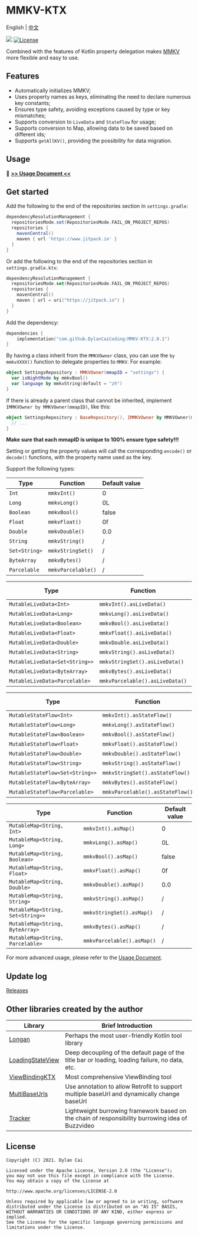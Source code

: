 # MMKV-KTX

English | [中文](README_ZH.md)

[![](https://www.jitpack.io/v/DylanCaiCoding/MMKV-KTX.svg)](https://www.jitpack.io/#DylanCaiCoding/MMKV-KTX)
[![License](https://img.shields.io/badge/License-Apache--2.0-blue.svg)](https://github.com/DylanCaiCoding/MMKV-KTX/blob/master/LICENSE)

Combined with the features of Kotlin property delegation makes [MMKV](https://github.com/Tencent/MMKV) more flexible and easy to use.

## Features

- Automatically initializes MMKV;
- Uses property names as keys, eliminating the need to declare numerous key constants;
- Ensures type safety, avoiding exceptions caused by type or key mismatches;
- Supports conversion to `LiveData` and `StateFlow` for usage;
- Supports conversion to Map, allowing data to be saved based on different ids;
- Supports `getAllKV()`, providing the possibility for data migration.

## Usage

:pencil: **[>> Usage Document <<](https://dylancaicoding.github.io/MMKV-KTX)**

## Get started

Add the following to the end of the repositories section in `settings.gradle`:

```groovy
dependencyResolutionManagement {
  repositoriesMode.set(RepositoriesMode.FAIL_ON_PROJECT_REPOS)
  repositories {
    mavenCentral()
    maven { url 'https://www.jitpack.io' }
  }
}
```

Or add the following to the end of the repositories section in `settings.gradle.ktx`:

```kotlin
dependencyResolutionManagement {
  repositoriesMode.set(RepositoriesMode.FAIL_ON_PROJECT_REPOS)
  repositories {
    mavenCentral()
    maven { url = uri("https://jitpack.io") }
  }
}
```

Add the dependency:

```kotlin
dependencies {
    implementation("com.github.DylanCaiCoding:MMKV-KTX:2.0.1")
}
```

By having a class inherit from the `MMKVOwner` class, you can use the `by mmkvXXXX()` function to delegate properties to `MMKV`. For example:

```kotlin
object SettingsRepository : MMKVOwner(mmapID = "settings") {
  var isNightMode by mmkvBool()
  var language by mmkvString(default = "zh")
}
```

If there is already a parent class that cannot be inherited, implement `IMMKVOwner by MMKVOwner(mmapID)`, like this:

```kotlin
object SettingsRepository : BaseRepository(), IMMKVOwner by MMKVOwner(mmapID = "settings") {
  // ...
}
```

**Make sure that each mmapID is unique to 100% ensure type safety!!!**

Setting or getting the property values will call the corresponding `encode()` or `decode()` functions, with the property name used as the key.

Support the following types:

| Type         | Function           | Default value |
| ------------ | ------------------ | ------------- |
| `Int`        | `mmkvInt()`        | 0             |
| `Long`       | `mmkvLong()`       | 0L            |
| `Boolean`    | `mmkvBool()`       | false         |
| `Float`      | `mmkvFloat()`      | 0f            |
| `Double`     | `mmkvDouble()`     | 0.0           |
| `String`     | `mmkvString()`     | /             |
| `Set<String>`| `mmkvStringSet()`  | /             |
| `ByteArray`  | `mmkvBytes()`      | /             |
| `Parcelable` | `mmkvParcelable()` | /             |

| Type                          | Function                        | Default value |
| ----------------------------- | ------------------------------- | ------------- |
| `MutableLiveData<Int>`        | `mmkvInt().asLiveData()`        | 0             |
| `MutableLiveData<Long>`       | `mmkvLong().asLiveData()`       | 0L            |
| `MutableLiveData<Boolean>`    | `mmkvBool().asLiveData()`       | false         |
| `MutableLiveData<Float>`      | `mmkvFloat().asLiveData()`      | 0f            |
| `MutableLiveData<Double>`     | `mmkvDouble.asLiveData()`       | 0.0           |
| `MutableLiveData<String>`     | `mmkvString().asLiveData()`     | /             |
| `MutableLiveData<Set<String>>`| `mmkvStringSet().asLiveData()`  | /             |
| `MutableLiveData<ByteArray>`  | `mmkvBytes().asLiveData()`      | /             |
| `MutableLiveData<Parcelable>` | `mmkvParcelable().asLiveData()` | /             |

| Type                           | Function                         | Default value |
| ------------------------------ | -------------------------------- | ------------- |
| `MutableStateFlow<Int>`        | `mmkvInt().asStateFlow()`        | 0             |
| `MutableStateFlow<Long>`       | `mmkvLong().asStateFlow()`       | 0L            |
| `MutableStateFlow<Boolean>`    | `mmkvBool().asStateFlow()`       | false         |
| `MutableStateFlow<Float>`      | `mmkvFloat().asStateFlow()`      | 0f            |
| `MutableStateFlow<Double>`     | `mmkvDouble().asStateFlow()`     | 0.0           |
| `MutableStateFlow<String>`     | `mmkvString().asStateFlow()`     | /             |
| `MutableStateFlow<Set<String>>`| `mmkvStringSet().asStateFlow()`  | /             |
| `MutableStateFlow<ByteArray>`  | `mmkvBytes().asStateFlow()`      | /             |
| `MutableStateFlow<Parcelable>` | `mmkvParcelable().asStateFlow()` | /             |

| Type                             | Function                   | Default value |
| -------------------------------- | -------------------------- | ------------- |
| `MutableMap<String, Int>`        | `mmkvInt().asMap()`        | 0             |
| `MutableMap<String, Long>`       | `mmkvLong().asMap()`       | 0L            |
| `MutableMap<String, Boolean>`    | `mmkvBool().asMap()`       | false         |
| `MutableMap<String, Float>`      | `mmkvFloat().asMap()`      | 0f            |
| `MutableMap<String, Double>`     | `mmkvDouble().asMap()`     | 0.0           |
| `MutableMap<String, String>`     | `mmkvString().asMap()`     | /             |
| `MutableMap<String, Set<String>>`| `mmkvStringSet().asMap()`  | /             |
| `MutableMap<String, ByteArray>`  | `mmkvBytes().asMap()`      | /             |
| `MutableMap<String, Parcelable>` | `mmkvParcelable().asMap()` | /             |

For more advanced usage, please refer to the [Usage Document](https://dylancaicoding.github.io/MMKV-KTX).

## Update log

[Releases](https://github.com/DylanCaiCoding/MMKV-KTX/releases)

## Other libraries created by the author

| Library | Brief Introduction |
| ------------------------------------------------------------ | ------------------------------------------------------------ |
| [Longan](https://github.com/DylanCaiCoding/Longan) | Perhaps the most user-friendly Kotlin tool library |
| [LoadingStateView](https://github.com/DylanCaiCoding/LoadingStateView) | Deep decoupling of the default page of the title bar or loading, loading failure, no data, etc. |
| [ViewBindingKTX](https://github.com/DylanCaiCoding/ViewBindingKTX) | Most comprehensive ViewBinding tool |
| [MultiBaseUrls](https://github.com/DylanCaiCoding/MultiBaseUrls) | Use annotation to allow Retrofit to support multiple baseUrl and dynamically change baseUrl |
| [Tracker](https://github.com/DylanCaiCoding/Tracker) | Lightweight burrowing framework based on the chain of responsibility burrowing idea of Buzzvideo |

## License

```
Copyright (C) 2021. Dylan Cai

Licensed under the Apache License, Version 2.0 (the "License");
you may not use this file except in compliance with the License.
You may obtain a copy of the License at

http://www.apache.org/licenses/LICENSE-2.0

Unless required by applicable law or agreed to in writing, software
distributed under the License is distributed on an "AS IS" BASIS,
WITHOUT WARRANTIES OR CONDITIONS OF ANY KIND, either express or implied.
See the License for the specific language governing permissions and
limitations under the License.
```
